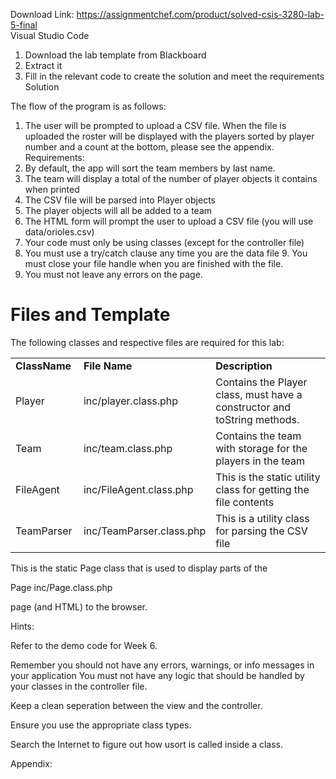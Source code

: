 Download Link: https://assignmentchef.com/product/solved-csis-3280-lab-5-final
<br>
Visual Studio Code

<ol>

 <li>Download the lab template from Blackboard</li>

 <li>Extract it</li>

 <li>Fill in the relevant code to create the solution and meet the requirements Solution</li>

</ol>

The flow of the program is as follows:

<ol>

 <li>The user will be prompted to upload a CSV file. When the file is uploaded the roster will be displayed with the players sorted by player number and a count at the bottom, please see the appendix. Requirements:</li>

 <li>By default, the app will sort the team members by last name.</li>

 <li>The team will display a total of the number of player objects it contains when printed</li>

 <li>The CSV file will be parsed into Player objects</li>

 <li>The player objects will all be added to a team</li>

 <li>The HTML form will prompt the user to upload a CSV file (you will use data/orioles.csv)</li>

 <li>Your code must only be using classes (except for the controller file)</li>

 <li>You must use a try/catch clause any time you are the data file 9. You must close your file handle when you are finished with the file.</li>

 <li>You must not leave any errors on the page.</li>

</ol>

<h1>Files and Template</h1>

The following classes and respective files are required for this lab:

<table width="0">

 <tbody>

  <tr>

   <td width="100"><strong>Class</strong><strong>Name</strong></td>

   <td width="173"><strong>File Name</strong></td>

   <td width="407"><strong>Description</strong></td>

  </tr>

  <tr>

   <td width="100">Player</td>

   <td width="173">inc/player.class.php</td>

   <td width="407">Contains the Player class, must have a constructor and toString methods.</td>

  </tr>

  <tr>

   <td width="100">Team</td>

   <td width="173">inc/team.class.php</td>

   <td width="407">Contains the team with storage for the players in the team</td>

  </tr>

  <tr>

   <td width="100">FileAgent</td>

   <td width="173">inc/FileAgent.class.php</td>

   <td width="407">This is the static utility class for getting the file contents</td>

  </tr>

  <tr>

   <td width="100">TeamParser</td>

   <td width="173">inc/TeamParser.class.php</td>

   <td width="407">This is a utility class for parsing the CSV file</td>

  </tr>

 </tbody>

</table>

This is the static Page class that is used to display parts of the

Page                  inc/Page.class.php

page (and HTML) to the browser.

Hints:

Refer to the demo code for Week 6.

Remember you should not have any errors, warnings, or info messages in your application You must not have any logic that should be handled by your classes in the controller file.

Keep a clean seperation between the view and the controller.

Ensure you use the appropriate class types.

Search the Internet to figure out how usort is called inside a class.

Appendix:
